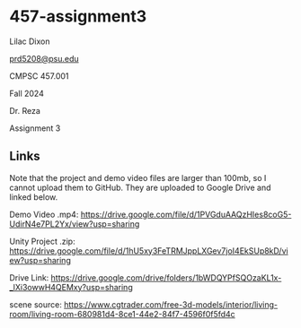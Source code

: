 # 457-assignment3
Lilac Dixon

prd5208@psu.edu

CMPSC 457.001

Fall 2024

Dr. Reza

Assignment 3

## Links

Note that the project and demo video files are larger than 100mb, so I cannot upload them to GitHub.
They are uploaded to Google Drive and linked below.

Demo Video .mp4:     https://drive.google.com/file/d/1PVGduAAQzHIes8coG5-UdirN4e7PL2Yx/view?usp=sharing

Unity Project .zip:  https://drive.google.com/file/d/1hU5xy3FeTRMJppLXGev7joI4EkSUp8kD/view?usp=sharing

Drive Link:          https://drive.google.com/drive/folders/1bWDQYPfSQOzaKL1x-_lXi3owwH4QEMxy?usp=sharing


scene source:
https://www.cgtrader.com/free-3d-models/interior/living-room/living-room-680981d4-8ce1-44e2-84f7-4596f0f5fd4c
